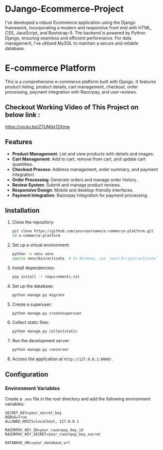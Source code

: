 # DJango-Ecommerce-Project
I've developed a robust Ecommerce application using the Django framework, incorporating a modern and responsive front end with HTML, CSS, JavaScript, and Bootstrap-5. The backend is powered by Python Django, ensuring seamless and efficient performance. For data management, I've utilized MySQL to maintain a secure and reliable database.

# E-commerce Platform

This is a comprehensive e-commerce platform built with Django. It features product listing, product details, cart management, checkout, order processing, payment integration with Razorpay, and user reviews.

## Checkout Working Video of This Project on below link :
https://youtu.be/Z7UMdx12Xmw

## Features

- **Product Management**: List and view products with details and images.
- **Cart Management**: Add to cart, remove from cart, and update cart quantities.
- **Checkout Process**: Address management, order summary, and payment integration.
- **Order Processing**: Generate orders and manage order history.
- **Review System**: Submit and manage product reviews.
- **Responsive Design**: Mobile and desktop-friendly interfaces.
- **Payment Integration**: Razorpay integration for payment processing.

## Installation

1. Clone the repository:
    ```bash
    git clone https://github.com/yourusername/e-commerce-platform.git
    cd e-commerce-platform
    ```

2. Set up a virtual environment:
    ```bash
    python -m venv venv
    source venv/bin/activate  # On Windows, use `venv\Scripts\activate`
    ```

3. Install dependencies:
    ```bash
    pip install -r requirements.txt
    ```

4. Set up the database:
    ```bash
    python manage.py migrate
    ```

5. Create a superuser:
    ```bash
    python manage.py createsuperuser
    ```

6. Collect static files:
    ```bash
    python manage.py collectstatic
    ```

7. Run the development server:
    ```bash
    python manage.py runserver
    ```

8. Access the application at `http://127.0.0.1:8000/`.

## Configuration

### Environment Variables

Create a `.env` file in the root directory and add the following environment variables:

```plaintext
SECRET_KEY=your_secret_key
DEBUG=True
ALLOWED_HOSTS=localhost, 127.0.0.1

RAZORPAY_KEY_ID=your_razorpay_key_id
RAZORPAY_KEY_SECRET=your_razorpay_key_secret

DATABASE_URL=your_database_url

